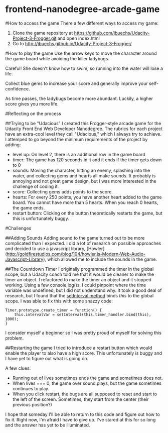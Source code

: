 frontend-nanodegree-arcade-game
===============================
#How to access the game
There a few different ways to access my game:

1. Clone the game repository at https://github.com/jbuechs/Udacity-Project-3-Frogger.git and open index.html
2. Go to http://jbuechs.github.io/Udacity-Project-3-Frogger/

#How to play the game
Use the arrow keys to move the character around the game board while avoiding the killer ladybugs.

Careful! She doesn't know how to swim, so running into the water will lose a life.

Collect blue gems to increase your score and generally improve your self-confidence.

As time passes, the ladybugs become more abundant. Luckily, a higher score gives you more life.

#Reflecting on the process

##Trying to be "Udacious"
I created this Frogger-style arcade game for the Udacity Front End Web Developer Nanodegree. The rubrics for each project have an extra-cool level they call "Udacious," which I always try to achieve. I attemped to go beyond the minimum requirements of the project by adding:

- level up: On level 2, there is an additional row in the game board
- timer: The game has 120 seconds in it and it ends if the timer gets down to 0
- sounds: Moving the character, hitting an enemy, splashing into the water, and collecting gems and hearts all make sounds. It probably is annoying and not great game design, but I was more interested in the challenge of coding it.
- score: Collecting gems adds points to the score.
- hearts: For every 250 points, you have another heart added to the game board. You cannot have more than 5 hearts. When you reach 0 hearts, the game ends.
- restart button: Clicking on the button theoretically restarts the game, but this is unfortunately buggy.

#Challenges

##Adding Sounds
Adding sound to the game turned out to be more complicated than I expected. I did a lot of research on possible approaches and decided to use a javascript library, [Howler] (http://goldfirestudios.com/blog/104/howler.js-Modern-Web-Audio-Javascript-Library), which allowed me to include the sounds in the game.

##The Countdown Timer
I originally programmed the timer in the global scope, but a Udacity coach told me that it would be cleaner to make the timer an object. I refactored to make the timer an object and it stopped working. Using a few console.log()s, I could pinpoint where the time variable was undefined, but I did not understand why. It took a good deal of research, but I found that the [setInterval method](https://developer.mozilla.org/en-US/docs/Web/API/WindowTimers/setInterval#The_this_problem) binds *this* to the global scope.  I was able to fix this with some snazzy code:
```
Timer.prototype.create_timer = function() {
    this.intervalVar = setInterval(this.timer_handler.bind(this), 1000);
}
```
I consider myself a beginner so I was pretty proud of myself for solving this problem.

##Restarting the game
I tried to introduce a restart button which would enable the player to also have a high score. This unfortunately is buggy and I have yet to figure out what is going on.

A few clues:
- Running out of lives sometimes ends the game and sometimes does not.
- When lives === 0, the game over sound plays, but the game sometimes continues to play.
- When you click restart, the bugs are all supposed to reset and start to the left of the screen. Sometimes, they start from the center (their previous position?)

I hope that someday I'll be able to return to this code and figure out how to fix it. Right now, I'm afraid I have to give up. I've stared at this for so long and the answer has yet to be illuminated.